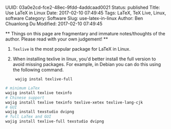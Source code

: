 UUID: 03a0e2cd-fce2-48ec-9fdd-4addcaad0021
Status: published
Title: Use LaTeX in Linux
Date: 2017-02-10 07:49:45
Tags: LaTeX, TeX Live, Linux, software
Category: Software
Slug: use-latex-in-linux
Author: Ben Chuanlong Du
Modified: 2017-02-10 07:49:45

**
Things on this page are fragmentary and immature notes/thoughts of the author. 
Please read with your own judgement!
**
 
1. `Texlive` is the most popular package for LaTeX in Linux.

1. When installing texlive in linux, 
you'd better install the full version to avoid missing packages.
For example, in Debian you can do this using the following command.

        wajig instal texlive-full


```bash
# minimum LaTex
wajig install texlive texinfo
# Chinese support
wajig install texlive texinfo texlive-xetex texlive-lang-cjk 
# GUI
wajig install texstudio dvipng 
# full LaTex and GUI
wajig install texlive-full texstudio dvipng
```

